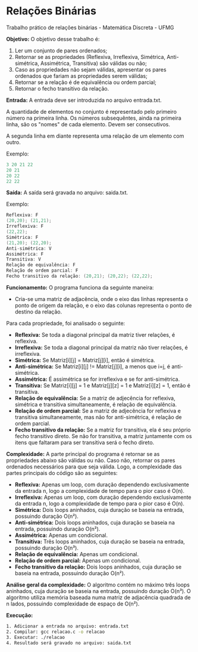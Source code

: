# Relações Binárias
Trabalho prático de relações binárias - Matemática Discreta - UFMG

<b>Objetivo:</b> O objetivo desse trabalho é:
1. Ler um conjunto de pares ordenados; 
2. Retornar se as propriedades (Reflexiva, Irreflexiva, Simétrica, Anti-simétrica, Assimétrica, Transitiva) são válidas ou não;
3. Caso as propriedades não sejam válidas, apresentar os pares ordenados que fariam as propriedades serem válidas;
4. Retornar se a relação é de equivalência ou ordem parcial;
5. Retornar o fecho transitivo da relação.

<b>Entrada:</b> A entrada deve ser introduzida no arquivo entrada.txt. 

A quantidade de elementos no conjunto é representado pelo primeiro número na primeira linha.
Os números subsequêntes, ainda na primeira linha, são os "nomes" de 
cada elemento. Devem ser consecutivos.

A segunda linha em diante representa uma relação de um elemento com outro.

Exemplo:
```C
3 20 21 22
20 21
20 22
22 22
```
<b>Saída:</b> A saída será gravada no arquivo: saida.txt.

Exemplo:
```C
Reflexiva: F
(20,20); (21,21);
Irreflexiva: F
(22,22);
Simétrica: F
(21,20); (22,20);
Anti-simétrica: V
Assimétrica: F
Transitiva: V
Relação de equivalência: F
Relação de ordem parcial: F
Fecho transitivo da relação: (20,21); (20,22); (22,22);
```
<b>Funcionamento:</b> O programa funciona da seguinte maneira:

* Cria-se uma matriz de adjacência, onde o eixo das linhas representa o ponto de origem da relação, e o eixo das colunas representa o ponto de destino da relação.

Para cada propriedade, foi analisado o seguinte:
* <b>Reflexiva:</b> Se toda a diagonal principal da matriz tiver relações, é reflexiva.
* <b>Irreflexiva:</b> Se toda a diagonal principal da matriz não tiver relações, é irreflexiva.
* <b>Simétrica:</b> Se Matriz[i][j] = Matriz[j][i], então é simétrica.
* <b>Anti-simétrica:</b> Se Matriz[i][j] != Matriz[j][i], a menos que i=j, é anti-simétrica.
* <b>Assimétrica:</b> É assimétrica se for irreflexiva e se for anti-simétrica.
* <b>Transitiva:</b> Se Matriz[i][j] = 1 e Matriz[j][z] = 1 e Matriz[i][z] = 1, então é transitiva.
* <b>Relação de equivalência:</b> Se a matriz de adjecência for reflexiva, simétrica e transitiva simultaneamente, é relação de equivalência.
* <b>Relação de ordem parcial:</b> Se a matriz de adjecência for reflexiva e transitiva simultaneamente, mas não for anti-simétrica, é relação de ordem parcial.
* <b>Fecho transitivo da relação:</b> Se a matriz for transitiva, ela é seu próprio fecho transitivo direto. Se não for transitiva, a matriz juntamente com os itens que faltaram para ser transitiva será o fecho direto.

<b>Complexidade:</b> A parte principal do programa é retornar se as propriedades abaixo são válidas ou não. Caso não, retornar os pares ordenados necessários para que seja válida. Logo, a complexidade das partes principais do código são as seguintes:
* <b>Reflexiva:</b> Apenas um loop, com duração dependendo exclusivamente da entrada n, logo a complexidade de tempo para o pior caso é O(n).
* <b>Irreflexiva:</b> Apenas um loop, com duração dependendo exclusivamente da entrada n, logo a complexidade de tempo para o pior caso é O(n).
* <b>Simétrica:</b> Dois loops aninhados, cuja duração se baseia na entrada, possuindo duração O(n²).
* <b>Anti-simétrica:</b> Dois loops aninhados, cuja duração se baseia na entrada, possuindo duração O(n²).
* <b>Assimétrica:</b> Apenas um condicional.
* <b>Transitiva:</b> Três loops aninhados, cuja duração se baseia na entrada, possuindo duração O(n³).
* <b>Relação de equivalência:</b> Apenas um condicional.
* <b>Relação de ordem parcial:</b>  Apenas um condicional.
* <b>Fecho transitivo da relação:</b> Dois loops aninhados, cuja duração se baseia na entrada, possuindo duração O(n²).

<b>Análise geral da complexidade:</b> O algoritmo contém no máximo três loops aninhados, cuja duração se baseia na entrada, possuindo duração O(n³). O algoritmo utiliza memória baseada numa matriz de adjacência quadrada de n lados, possuindo complexidade de espaço de O(n²).



<b>Execução:</b>
```bash
1. Adicionar a entrada no arquivo: entrada.txt
2. Compilar: gcc relacao.c -o relacao
3. Executar: ./relacao
4. Resultado será gravado no arquivo: saida.txt 
```
